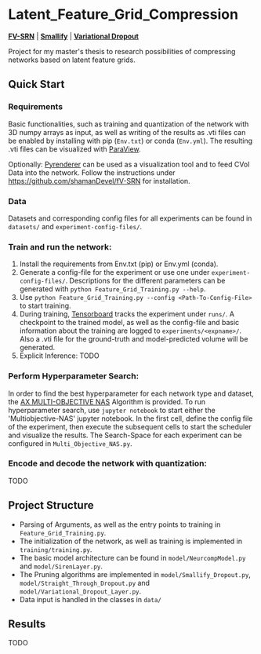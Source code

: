 # Latent_Feature_Grid_Compression

[**FV-SRN**](https://github.com/shamanDevel/fV-SRN) | [**Smallify**](https://github.com/mitdbg/fastdeepnets) | [**Variational Dropout**](https://arxiv.org/pdf/1506.02557.pdf)

Project for my master's thesis to research possibilities of compressing networks based on latent feature grids.

## Quick Start

### Requirements
Basic functionalities, such as training and quantization of the network with 3D numpy arrays as input, as well as writing of the results as .vti files can be enabled by installing with pip (`Env.txt`) or conda (`Env.yml`).
The resulting .vti files can be visualized with [ParaView](https://www.paraview.org/).

Optionally: [Pyrenderer](https://github.com/shamanDevel/fV-SRN) can be used as a visualization tool and to feed CVol Data into the network.
Follow the instructions under https://github.com/shamanDevel/fV-SRN for installation.

### Data
Datasets and corresponding config files for all experiments can be found in `datasets/` and `experiment-config-files/`.

### Train and run the network:
1. Install the requirements from Env.txt (pip) or Env.yml (conda).
2. Generate a config-file for the experiment or use one under `experiment-config-files/`. Descriptions for the different parameters can be generated with `python Feature_Grid_Training.py --help`.
3. Use `python Feature_Grid_Training.py --config <Path-To-Config-File>` to start training.
4. During training, [Tensorboard](https://mlflow.org/docs/latest/quickstart.html) tracks the experiment under `runs/`. A checkpoint to the trained model, as well as the config-file and basic information about the training are logged to `experiments/<expname>/`. Also a .vti file for the ground-truth and model-predicted volume will be generated.
5. Explicit Inference: TODO

### Perform Hyperparameter Search:
In order to find the best hyperparameter for each network type and dataset, the [AX MULTI-OBJECTIVE NAS](https://ax.dev/) Algorithm is provided.
To run hyperparameter search, use `jupyter notebook` to start either the 'Multiobjective-NAS' jupyter notebook.
In the first cell, define the config file of the experiment, then execute the subsequent cells to start the scheduler and visualize the results.
The Search-Space for each experiment can be configured in `Multi_Objective_NAS.py`.

### Encode and decode the network with quantization:
TODO

## Project Structure
- Parsing of Arguments, as well as the entry points to training in `Feature_Grid_Training.py`.
- The initialization of the network, as well as training is implemented in `training/training.py`.
- The basic model architecture can be found in `model/NeurcompModel.py` and `model/SirenLayer.py`.
- The Pruning algorithms are implemented in `model/Smallify_Dropout.py`, `model/Straight_Through_Dropout.py` and `model/Variational_Dropout_Layer.py`.
- Data input is handled in the classes in `data/`

## Results
TODO